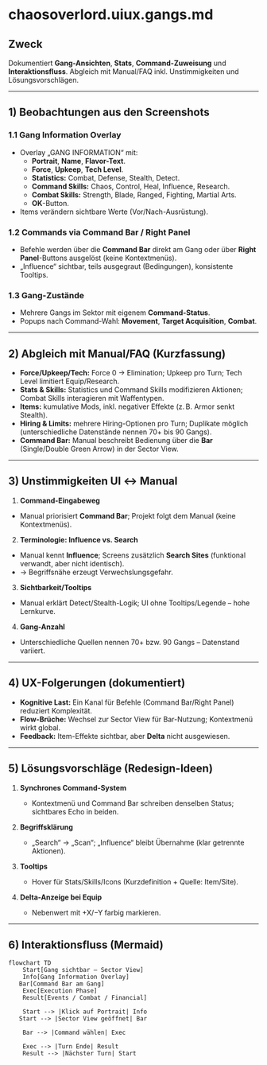 # chaosoverlord.uiux.gangs.md

## Zweck
Dokumentiert **Gang-Ansichten**, **Stats**, **Command-Zuweisung** und **Interaktionsfluss**. Abgleich mit Manual/FAQ inkl. Unstimmigkeiten und Lösungsvorschlägen.

---

## 1) Beobachtungen aus den Screenshots

### 1.1 Gang Information Overlay
- Overlay „GANG INFORMATION“ mit:
  - **Portrait**, **Name**, **Flavor-Text**.
  - **Force**, **Upkeep**, **Tech Level**.
  - **Statistics:** Combat, Defense, Stealth, Detect.
  - **Command Skills:** Chaos, Control, Heal, Influence, Research.
  - **Combat Skills:** Strength, Blade, Ranged, Fighting, Martial Arts.
  - **OK**-Button.
- Items verändern sichtbare Werte (Vor/Nach-Ausrüstung).

### 1.2 Commands via Command Bar / Right Panel
- Befehle werden über die **Command Bar** direkt am Gang oder über **Right Panel**-Buttons ausgelöst (keine Kontextmenüs).
- „Influence“ sichtbar, teils ausgegraut (Bedingungen), konsistente Tooltips.

### 1.3 Gang-Zustände
- Mehrere Gangs im Sektor mit eigenem **Command-Status**.
- Popups nach Command-Wahl: **Movement**, **Target Acquisition**, **Combat**.

---

## 2) Abgleich mit Manual/FAQ (Kurzfassung)

- **Force/Upkeep/Tech:** Force 0 → Elimination; Upkeep pro Turn; Tech Level limitiert Equip/Research.
- **Stats & Skills:** Statistics und Command Skills modifizieren Aktionen; Combat Skills interagieren mit Waffentypen.
- **Items:** kumulative Mods, inkl. negativer Effekte (z. B. Armor senkt Stealth).
- **Hiring & Limits:** mehrere Hiring-Optionen pro Turn; Duplikate möglich (unterschiedliche Datenstände nennen 70+ bis 90 Gangs).
- **Command Bar:** Manual beschreibt Bedienung über die **Bar** (Single/Double Green Arrow) in der Sector View.

---

## 3) Unstimmigkeiten UI ↔ Manual

1) **Command-Eingabeweg**
- Manual priorisiert **Command Bar**; Projekt folgt dem Manual (keine Kontextmenüs).

2) **Terminologie: Influence vs. Search**
- Manual kennt **Influence**; Screens zusätzlich **Search Sites** (funktional verwandt, aber nicht identisch).
- → Begriffsnähe erzeugt Verwechslungsgefahr.

3) **Sichtbarkeit/Tooltips**
- Manual erklärt Detect/Stealth-Logik; UI ohne Tooltips/Legende – hohe Lernkurve.

4) **Gang-Anzahl**
- Unterschiedliche Quellen nennen 70+ bzw. 90 Gangs – Datenstand variiert.

---

## 4) UX-Folgerungen (dokumentiert)

- **Kognitive Last:** Ein Kanal für Befehle (Command Bar/Right Panel) reduziert Komplexität.
- **Flow-Brüche:** Wechsel zur Sector View für Bar-Nutzung; Kontextmenü wirkt global.
- **Feedback:** Item-Effekte sichtbar, aber **Delta** nicht ausgewiesen.

---

## 5) Lösungsvorschläge (Redesign-Ideen)

1) **Synchrones Command-System**
   - Kontextmenü und Command Bar schreiben denselben Status; sichtbares Echo in beiden.

2) **Begriffsklärung**
   - „Search“ → „Scan“; „Influence“ bleibt Übernahme (klar getrennte Aktionen).

3) **Tooltips**
   - Hover für Stats/Skills/Icons (Kurzdefinition + Quelle: Item/Site).

4) **Delta-Anzeige bei Equip**
   - Nebenwert mit +X/−Y farbig markieren.

---

## 6) Interaktionsfluss (Mermaid)

```mermaid
flowchart TD
    Start[Gang sichtbar – Sector View]
    Info[Gang Information Overlay]
   Bar[Command Bar am Gang]
    Exec[Execution Phase]
    Result[Events / Combat / Financial]

    Start --> |Klick auf Portrait| Info
   Start --> |Sector View geöffnet| Bar

    Bar --> |Command wählen| Exec

    Exec --> |Turn Ende| Result
    Result --> |Nächster Turn| Start
```
